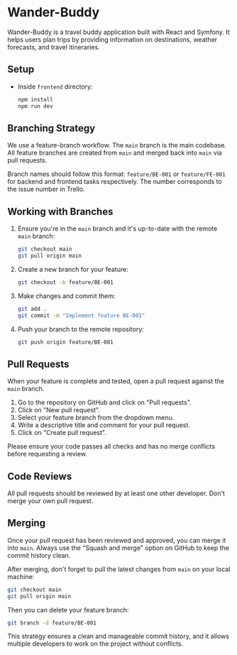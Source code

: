 # Wander-Buddy

Wander-Buddy is a travel buddy application built with React and Symfony. It helps users plan trips by providing information on destinations, weather forecasts, and travel itineraries.

## Setup

- Inside `frontend` directory:
    ```bash
    npm install
    npm run dev
    ```

## Branching Strategy

We use a feature-branch workflow. The `main` branch is the main codebase. All feature branches are created from `main` and merged back into `main` via pull requests.

Branch names should follow this format: `feature/BE-001` or `feature/FE-001` for backend and frontend tasks respectively. The number corresponds to the issue number in Trello.

## Working with Branches

1. Ensure you're in the `main` branch and it's up-to-date with the remote `main` branch:
    ```bash
    git checkout main
    git pull origin main
    ```

2. Create a new branch for your feature:
    ```bash
    git checkout -b feature/BE-001
    ```

3. Make changes and commit them:
    ```bash
    git add .
    git commit -m "Implement feature BE-001"
    ```

4. Push your branch to the remote repository:
    ```bash
    git push origin feature/BE-001
    ```

## Pull Requests

When your feature is complete and tested, open a pull request against the `main` branch. 

1. Go to the repository on GitHub and click on "Pull requests".
2. Click on "New pull request".
3. Select your feature branch from the dropdown menu.
4. Write a descriptive title and comment for your pull request.
5. Click on "Create pull request".

Please ensure your code passes all checks and has no merge conflicts before requesting a review.

## Code Reviews

All pull requests should be reviewed by at least one other developer. Don't merge your own pull request.

## Merging

Once your pull request has been reviewed and approved, you can merge it into `main`. Always use the "Squash and merge" option on GitHub to keep the commit history clean.

After merging, don't forget to pull the latest changes from `main` on your local machine:

```bash
git checkout main
git pull origin main
```

Then you can delete your feature branch:
```bash
git branch -d feature/BE-001
```

This strategy ensures a clean and manageable commit history, and it allows multiple developers to work on the project without conflicts.
